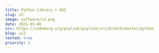 ```yaml
---
title: Python Library + GUI
slug: s3
image: software/s3.png
date: 2021-05-06
src: https://codeberg.org/psylink/psylink/src/branch/master/python
blog: ui2
tested: true
priority: 1
---
```

